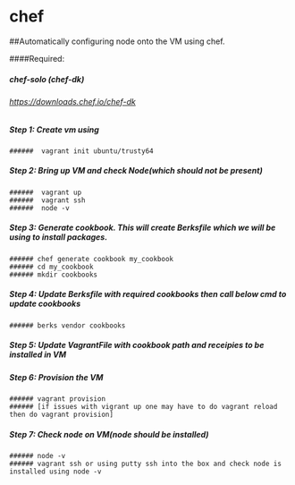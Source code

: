 # chef
##Automatically configuring node onto the VM using chef.

####Required:

#####  chef-solo (chef-dk)
###### https://downloads.chef.io/chef-dk

##### Step 1: Create vm using 
```
######	vagrant init ubuntu/trusty64
```
##### Step 2: Bring up VM and check Node(which should not be present)
```
######	vagrant up
######  vagrant ssh
######	node -v 
```
##### Step 3:	Generate cookbook.  This will create Berksfile which we will be using to install packages.
```
###### chef generate cookbook my_cookbook
###### cd my_cookbook
###### mkdir cookbooks
```
##### Step 4: Update Berksfile with required cookbooks then call below cmd to update cookbooks	
```
###### berks vendor cookbooks
```
##### Step 5: Update VagrantFile with cookbook path and receipies to be installed in VM

##### Step 6: Provision the VM
```
###### vagrant provision
###### [if issues with vigrant up one may have to do vagrant reload then do vagrant provision]
```

##### Step 7: Check node on VM(node should be installed)
```
###### node -v 
###### vagrant ssh or using putty ssh into the box and check node is installed using node -v
```
